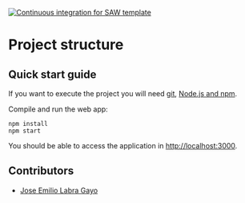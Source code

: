 [![Continuous integration for SAW template](https://github.com/sawmti/saw20_0/actions/workflows/ci.yml/badge.svg)](https://github.com/sawmti/saw20_0/actions/workflows/ci.yml)

# Project structure

## Quick start guide

If you want to execute the project you will need 
[git](https://git-scm.com/downloads), 
[Node.js and npm](https://www.npmjs.com/get-npm). 


Compile and run the web app:

```
npm install
npm start
```

You should be able to access the application in [http://localhost:3000](http://localhost:3000).

## Contributors

- [Jose Emilio Labra Gayo](http://labra.weso.es)